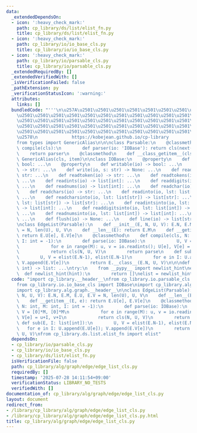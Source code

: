```yaml
---
data:
  _extendedDependsOn:
  - icon: ':heavy_check_mark:'
    path: cp_library/ds/list/elist_fn.py
    title: cp_library/ds/list/elist_fn.py
  - icon: ':heavy_check_mark:'
    path: cp_library/io/io_base_cls.py
    title: cp_library/io/io_base_cls.py
  - icon: ':heavy_check_mark:'
    path: cp_library/io/parsable_cls.py
    title: cp_library/io/parsable_cls.py
  _extendedRequiredBy: []
  _extendedVerifiedWith: []
  _isVerificationFailed: false
  _pathExtension: py
  _verificationStatusIcon: ':warning:'
  attributes:
    links: []
  bundledCode: "'''\n\u257A\u2501\u2501\u2501\u2501\u2501\u2501\u2501\u2501\u2501\u2501\
    \u2501\u2501\u2501\u2501\u2501\u2501\u2501\u2501\u2501\u2501\u2501\u2501\u2501\
    \u2501\u2501\u2501\u2501\u2501\u2501\u2501\u2501\u2501\u2501\u2501\u2501\u2501\
    \u2501\u2501\u2501\u2501\u2501\u2501\u2501\u2501\u2501\u2501\u2501\u2501\u2501\
    \u2501\u2501\u2501\u2501\u2501\u2501\u2501\u2501\u2501\u2501\u2501\u2501\u2501\
    \u2578\n             https://kobejean.github.io/cp-library               \n'''\n\
    from types import GenericAlias\n\n\nclass Parsable:\n    @classmethod\n    def\
    \ compile(cls):\n        def parser(io: 'IOBase'): return cls(next(io))\n    \
    \    return parser\n    @classmethod\n    def __class_getitem__(cls, item): return\
    \ GenericAlias(cls, item)\n\nclass IOBase:\n    @property\n    def char(io) ->\
    \ bool: ...\n    @property\n    def writable(io) -> bool: ...\n    def __next__(io)\
    \ -> str: ...\n    def write(io, s: str) -> None: ...\n    def readline(io) ->\
    \ str: ...\n    def readtoken(io) -> str: ...\n    def readtokens(io) -> list[str]:\
    \ ...\n    def readints(io) -> list[int]: ...\n    def readdigits(io) -> list[int]:\
    \ ...\n    def readnums(io) -> list[int]: ...\n    def readchar(io) -> str: ...\n\
    \    def readchars(io) -> str: ...\n    def readinto(io, lst: list[str]) -> list[str]:\
    \ ...\n    def readcharsinto(io, lst: list[str]) -> list[str]: ...\n    def readtokensinto(io,\
    \ lst: list[str]) -> list[str]: ...\n    def readintsinto(io, lst: list[int])\
    \ -> list[int]: ...\n    def readdigitsinto(io, lst: list[int]) -> list[int]:\
    \ ...\n    def readnumsinto(io, lst: list[int]) -> list[int]: ...\n    def wait(io):\
    \ ...\n    def flush(io) -> None: ...\n    def line(io) -> list[str]: ...\n\n\n\
    \nclass EdgeList(Parsable):\n    def __init__(E, N, U, V): E.N, E.M, E.U, E.V\
    \ = N, len(U), U, V\n    def __len__(E): return E.M\n    def __getitem__(E, e):\
    \ return E.U[e], E.V[e]\n    @classmethod\n    def compile(cls, N: int, M: int,\
    \ I: int = -1):\n        def parse(io: IOBase):\n            U, V = [0]*M, [0]*M\n\
    \            for e in range(M): u, v = io.readints(); U[e], V[e] = u+I, v+I\n\
    \            return cls(N, U, V)\n        return parse\n    def sub(E, I: list[int]):\n\
    \        U, V = elist(E.N-1), elist(E.N-1)\n        for e in I: U.append(E.U[e]);\
    \ V.append(E.V[e])\n        return E.__class__(E.N, U, V)\n\n\ndef elist(est_len:\
    \ int) -> list: ...\ntry:\n    from __pypy__ import newlist_hint\nexcept:\n  \
    \  def newlist_hint(hint):\n        return []\nelist = newlist_hint\n    \n"
  code: "import cp_library.__header__\nfrom cp_library.io.parsable_cls import Parsable\n\
    from cp_library.io.io_base_cls import IOBase\nimport cp_library.alg.__header__\n\
    import cp_library.alg.graph.__header__\n\nclass EdgeList(Parsable):\n    def __init__(E,\
    \ N, U, V): E.N, E.M, E.U, E.V = N, len(U), U, V\n    def __len__(E): return E.M\n\
    \    def __getitem__(E, e): return E.U[e], E.V[e]\n    @classmethod\n    def compile(cls,\
    \ N: int, M: int, I: int = -1):\n        def parse(io: IOBase):\n            U,\
    \ V = [0]*M, [0]*M\n            for e in range(M): u, v = io.readints(); U[e],\
    \ V[e] = u+I, v+I\n            return cls(N, U, V)\n        return parse\n   \
    \ def sub(E, I: list[int]):\n        U, V = elist(E.N-1), elist(E.N-1)\n     \
    \   for e in I: U.append(E.U[e]); V.append(E.V[e])\n        return E.__class__(E.N,\
    \ U, V)\nfrom cp_library.ds.list.elist_fn import elist"
  dependsOn:
  - cp_library/io/parsable_cls.py
  - cp_library/io/io_base_cls.py
  - cp_library/ds/list/elist_fn.py
  isVerificationFile: false
  path: cp_library/alg/graph/edge/edge_list_cls.py
  requiredBy: []
  timestamp: '2025-07-28 14:11:54+09:00'
  verificationStatus: LIBRARY_NO_TESTS
  verifiedWith: []
documentation_of: cp_library/alg/graph/edge/edge_list_cls.py
layout: document
redirect_from:
- /library/cp_library/alg/graph/edge/edge_list_cls.py
- /library/cp_library/alg/graph/edge/edge_list_cls.py.html
title: cp_library/alg/graph/edge/edge_list_cls.py
---
```

